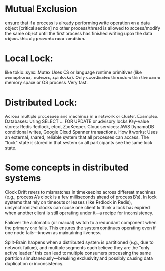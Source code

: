 # Mutual Exclusion
ensure that if a process is already performing write operation on a data object [critical section] no other process/thread is allowed to access/modify the same object until the first process has finished writing upon the data object.
this alg prevents race condition.

# Local Lock:
like tokio::sync::Mutex
Uses OS or language runtime primitives (like semaphores, mutexes, spinlocks).
Only coordinates threads within the same memory space or OS process.
Very fast.

# Distributed Lock:
Across multiple processes and machines in a network or cluster.
Examples:
Databases: Using SELECT ... FOR UPDATE or advisory locks
Key-value stores: Redis Redlock, etcd, ZooKeeper.
Cloud services: AWS DynamoDB conditional writes, Google Cloud Spanner transactions.
How it works:
Uses an external, shared, reliable system that all processes can access.
The "lock" state is stored in that system so all participants see the same lock state.

# Some concepts in distributed systems
Clock Drift
refers to mismatches in timekeeping across different machines (e.g., process A’s clock is a few milliseconds ahead of process B’s).
In lock systems that rely on timeouts or leases (like Redlock in Redis), unsynchronized clocks can cause one client to think a lock has expired when another client is still operating under it—a recipe for inconsistency. 

Failover
the automatic (or manual) switch to a redundant component when the primary one fails.
This ensures the system continues operating even if one node fails—known as maintaining liveness.

Split-Brain
happens when a distributed system is partitioned (e.g., due to network failure), and multiple segments each believe they are the “only active leader.”
this can lead to multiple consumers processing the same partition simultaneously—breaking exclusivity and possibly causing data duplication or inconsistency.




